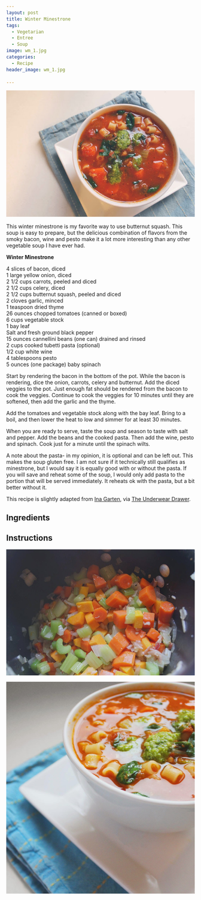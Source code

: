 ```yaml
---
layout: post
title: Winter Minestrone
tags:
  - Vegetarian
  - Entree
  - Soup
image: wm_1.jpg
categories:
  - Recipe
header_image: wm_1.jpg

---
```


![Image of Winter Minestrone.](/upload/wm_1.jpg)

This winter minestrone is my favorite way to use butternut squash. This soup is easy to prepare, but the delicious combination of flavors from the smoky bacon, wine and pesto make it a lot more interesting than any other vegetable soup I have ever had.  
  
**Winter Minestrone**  
  
4 slices of bacon, diced  
1 large yellow onion, diced  
2 1/2 cups carrots, peeled and diced  
2 1/2 cups celery, diced  
2 1/2 cups butternut squash, peeled and diced  
2 cloves garlic, minced  
1 teaspoon dried thyme  
26 ounces chopped tomatoes (canned or boxed)  
6 cups vegetable stock  
1 bay leaf  
Salt and fresh ground black pepper  
15 ounces cannellini beans (one can) drained and rinsed  
2 cups cooked tubetti pasta (optional)  
1/2 cup white wine  
4 tablespoons pesto  
5 ounces (one package) baby spinach  
  
Start by rendering the bacon in the bottom of the pot. While the bacon is rendering, dice the onion, carrots, celery and butternut. Add the diced veggies to the pot. Just enough fat should be rendered from the bacon to cook the veggies. Continue to cook the veggies for 10 minutes until they are softened, then add the garlic and the thyme.  
  
Add the tomatoes and vegetable stock along with the bay leaf. Bring to a boil, and then lower the heat to low and simmer for at least 30 minutes.  
  
When you are ready to serve, taste the soup and season to taste with salt and pepper. Add the beans and the cooked pasta. Then add the wine, pesto and spinach. Cook just for a minute until the spinach wilts.  
  
A note about the pasta- in my opinion, it is optional and can be left out. This makes the soup gluten free. I am not sure if it technically still qualifies as minestrone, but I would say it is equally good with or without the pasta. If you will save and reheat some of the soup, I would only add pasta to the portion that will be served immediately. It reheats ok with the pasta, but a bit better without it.  
  

  

  
This recipe is slightly adapted from [Ina Garten](http://www.wnyc.org/story/244440-ina-gartens-winter-minestrone-garlic-bruschetta/), via [The Underwear Drawer](http://theunderweardrawer.blogspot.com/2013/10/alimentary-my-dear-watson.html).

## Ingredients



## Instructions







![Image of Winter Minestrone.](/upload/wm_4.jpg)

![Image of Winter Minestrone.](/upload/wm_5.jpg)